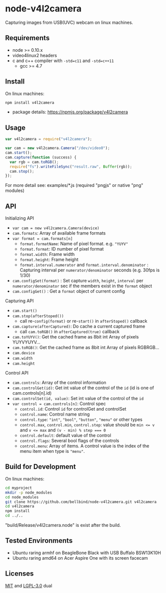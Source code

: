 # node-v4l2camera

Capturing images from USB(UVC) webcam on linux machines.

## Requirements

- node >= 0.10.x
- video4linux2 headers
- c and c++ compiler with `-std=c11` and `-std=c++11`
    - gcc >= 4.7

## Install

On linux machines:

```bash
npm install v4l2camera
```

- package details: https://npmjs.org/package/v4l2camera

## Usage

```js
var v4l2camera = require("v4l2camera");

var cam = new v4l2camera.Camera("/dev/video0");
cam.start();
cam.capture(function (success) {
  var rgb = cam.toRGB();
  require("fs").writeFileSync("result.raw", Buffer(rgb));
  cam.stop();
});
```

For more detail see: examples/*.js (required "pngjs" or native "png" modules)

## API

Initializing API

- `var cam = new v4l2camera.Camera(device)`
- `cam.formats`: Array of available frame formats
- `var format = cam.formats[n]`
    - `format.formatName`: Name of pixel format. e.g. `"YUYV"`
    - `format.format`: ID number of pixel format
    - `format.width`: Frame width
    - `format.height`: Frame height
    - `format.interval.numerator` and `format.interval.denominator`
      : Capturing interval per `numerator/denominator` seconds 
      (e.g. 30fps is 1/30)
- `cam.configSet(format)`
  : Set capture `width`, `height`, `interval` per `numerator/denominator` sec
  if the members exist in the `format` object
- `cam.configGet()` : Get a `format` object of current config

Capturing API

- `cam.start()`
- `cam.stop(afterStoped())`
    - call re-`config(format)` or re-`start()` in `afterStoped()` callback
- `cam.capture(afterCaptured)`: Do cache a current captured frame
    - call `cam.toRGB()` in `afterCaptured(true)` callback
- `cam.toYUYV()`: Get the cached frame as 8bit int Array of pixels YUYVYUYV...
- `cam.toRGB()`: Get the cached frame as 8bit int Array of pixels RGBRGB...
- `cam.device`
- `cam.width`
- `cam.height`

Control API

- `cam.controls`: Array of the control information
- `cam.controlGet(id)`: Get int value of the control of the `id`
  (id is one of cam.controls[n].id)
- `cam.controlSet(id, value)`: Set int value of the control of the `id`
- `var control = cam.controls[n]`: Control spec
    - `control.id`: Control `id` for controlGet and controlSet
    - `control.name`: Control name string
    - `control.type`: `"int"`, `"bool"`, `"button"`, `"menu"` or other types
    - `control.max`, `control.min`, `control.step`: value should be
      `min <= v` and `v <= max` and `(v - min) % step === 0`
    - `control.default`: default value of the control
    - `control.flags`: Several bool flags of the controls
    - `control.menu`: Array of items. 
      A control value is the index of the menu item when type is `"menu"`.

## Build for Development

On linux machines:

```bash
cd myproject
mkdir -p node_modules
cd node_modules
git clone https://github.com/bellbind/node-v4l2camera.git v4l2camera
cd v4l2camera
npm install
cd ../..
```

"build/Release/v4l2camera.node" is exist after the build.

## Tested Environments

- Ubuntu raring armhf on BeagleBone Black with USB Buffalo BSW13K10H
- Ubuntu raring amd64 on Acer Aspire One with its screen facecam

## Licenses

[MIT](http://opensource.org/licenses/MIT) and 
[LGPL-3.0](http://opensource.org/licenses/LGPL-3.0) dual
